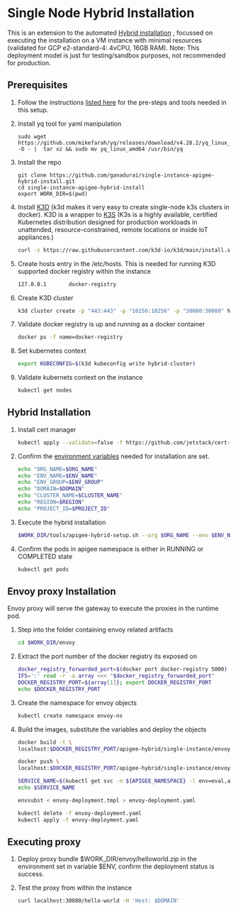 # Single Node Hybrid Installation

This is an extension to the automated [Hybrid installation](https://cloud.google.com/apigee/docs/hybrid/preview/new-install-user-guide) , focussed on executing the installation on a VM instance with minimal resources (validated for GCP e2-standard-4: 4vCPU, 16GB RAM). Note: This deployment model is just for testing/sandbox purposes, not recommended for production.

## Prerequisites

1. Follow the instructions [listed here](https://cloud.google.com/apigee/docs/hybrid/preview/new-install-user-guide#prerequisites1) for the pre-steps and tools needed in this setup. 

1. Install yq tool for yaml manipulation
    ```
    sudo wget https://github.com/mikefarah/yq/releases/download/v4.28.2/yq_linux_amd64.tar.gz -O - |  tar xz && sudo mv yq_linux_amd64 /usr/bin/yq
    ```

1. Install the repo 
    ```
    git clone https://github.com/ganadurai/single-instance-apigee-hybrid-install.git
    cd single-instance-apigee-hybrid-install
    export WORK_DIR=$(pwd)

1. Install [K3D](https://k3d.io/) (k3d makes it very easy to create single-node k3s clusters in docker). K3D is a wrapper to [K3S](https://k3s.io/) (K3s is a highly available, certified Kubernetes distribution designed for production workloads in unattended, resource-constrained, remote locations or inside IoT appliances.) 
    ```bash
    curl -s https://raw.githubusercontent.com/k3d-io/k3d/main/install.sh | bash
    ```
  
1. Create hosts entry in the /etc/hosts. This is needed for running K3D supported docker registry within the instance
    ```bash
    127.0.0.1       docker-registry
    ```
1. Create K3D cluster
    ```bash
    k3d cluster create -p "443:443" -p "10256:10256" -p "30080:30080" hybrid-cluster --registry-create docker-registry 
    ```
    
1. Validate docker registry is up and running as a docker container
    ```bash
    docker ps -f name=docker-registry
    ```
    
1. Set kubernetes context
    ```bash
    export KUBECONFIG=$(k3d kubeconfig write hybrid-cluster)
    ```
    
1. Validate kubernets context on the instance
    ```bash
    kubectl get nodes
    ```

## Hybrid Installation

1. Install cert manager
    ```bash
    kubectl apply --validate=false -f https://github.com/jetstack/cert-manager/releases/download/v1.7.2/cert-manager.yaml
    ```
  
1. Confirm the [environment variables](https://cloud.google.com/apigee/docs/hybrid/preview/new-install-user-guide#common-variables-used-in-this-guide) needed for installation are set. 
    ```bash
    echo "ORG_NAME=$ORG_NAME"
    echo "ENV_NAME=$ENV_NAME"
    echo "ENV_GROUP=$ENV_GROUP"
    echo "DOMAIN=$DOMAIN"
    echo "CLUSTER_NAME=$CLUSTER_NAME"
    echo "REGION=$REGION"
    echo "PROJECT_ID=$PROJECT_ID" 
    ```

1. Execute the hybrid installation 
    ```bash
    $WORK_DIR/tools/apigee-hybrid-setup.sh --org $ORG_NAME --env $ENV_NAME --envgroup $ENV_GROUP --ingress-domain $DOMAIN --cluster-name $CLUSTER_NAME --cluster-region $REGION --gcp-project-id $PROJECT_ID  --setup-all --verbose 
    ```

1. Confirm the pods in apigee namespace is either in RUNNING or COMPLETED state
    ```bash
    kubectl get pods
    ```

## Envoy proxy Installation
Envoy proxy will serve the gateway to execute the proxies in the runtime pod.

1. Step into the folder containing envoy related artifacts
    ```bash
    cd $WORK_DIR/envoy
    ```

1. Extract the port number of the docker registry its exposed on
    ```bash
    docker_registry_forwarded_port=$(docker port docker-registry 5000)
    IFS=':' read -r -a array <<< "$docker_registry_forwarded_port"
    DOCKER_REGISTRY_PORT=${array[1]}; export DOCKER_REGISTRY_PORT
    echo $DOCKER_REGISTRY_PORT
    ```

1. Create the namespace for envoy objects
    ```bash
    kubectl create namespace envoy-ns
    ```
    
1. Build the images, substitute the variables and deploy the objects
    ```bash
    docker build -t \
    localhost:$DOCKER_REGISTRY_PORT/apigee-hybrid/single-instance/envoy-proxy:v2 .

    docker push \
    localhost:$DOCKER_REGISTRY_PORT/apigee-hybrid/single-instance/envoy-proxy:v2

    SERVICE_NAME=$(kubectl get svc -n ${APIGEE_NAMESPACE} -l env=eval,app=apigee-runtime --template '{{range .items}}{{.metadata.name}}{{"\n"}}{{end}}')
    echo $SERVICE_NAME

    envsubst < envoy-deployment.tmpl > envoy-deployment.yaml

    kubectl delete -f envoy-deployment.yaml
    kubectl apply -f envoy-deployment.yaml
    ```
    
## Executing proxy 

1. Deploy proxy bundle $WORK_DIR/envoy/helloworld.zip in the environment set in variable $ENV, confirm the deployment status is success.

1. Test the proxy from within the instance
    ```bash
    curl localhost:30080/hello-world -H 'Host: $DOMAIN'
    ```
    

 
